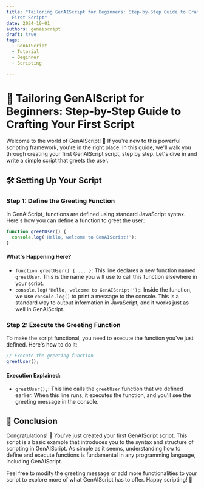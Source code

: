```yaml
---
title: "Tailoring GenAIScript for Beginners: Step-by-Step Guide to Crafting Your
  First Script"
date: 2024-10-01
authors: genaiscript
draft: true
tags:
  - GenAIScript
  - Tutorial
  - Beginner
  - Scripting

---
```


# 🚀 Tailoring GenAIScript for Beginners: Step-by-Step Guide to Crafting Your First Script

Welcome to the world of GenAIScript! 🎉 If you're new to this powerful scripting framework, you're in the right place. In this guide, we'll walk you through creating your first GenAIScript script, step by step. Let's dive in and write a simple script that greets the user.

## 🛠️ Setting Up Your Script

### Step 1: Define the Greeting Function

In GenAIScript, functions are defined using standard JavaScript syntax. Here's how you can define a function to greet the user:

```javascript
function greetUser() {
  console.log('Hello, welcome to GenAIScript!');
}
```

#### What's Happening Here?
- `function greetUser() { ... }`: This line declares a new function named `greetUser`. This is the name you will use to call this function elsewhere in your script.
- `console.log('Hello, welcome to GenAIScript!');`: Inside the function, we use `console.log()` to print a message to the console. This is a standard way to output information in JavaScript, and it works just as well in GenAIScript.

### Step 2: Execute the Greeting Function

To make the script functional, you need to execute the function you've just defined. Here's how to do it:

```javascript
// Execute the greeting function
greetUser();
```

#### Execution Explained:
- `greetUser();`: This line calls the `greetUser` function that we defined earlier. When this line runs, it executes the function, and you'll see the greeting message in the console.

## 🌟 Conclusion

Congratulations! 🎉 You've just created your first GenAIScript script. This script is a basic example that introduces you to the syntax and structure of scripting in GenAIScript. As simple as it seems, understanding how to define and execute functions is fundamental in any programming language, including GenAIScript.

Feel free to modify the greeting message or add more functionalities to your script to explore more of what GenAIScript has to offer. Happy scripting! 🚀